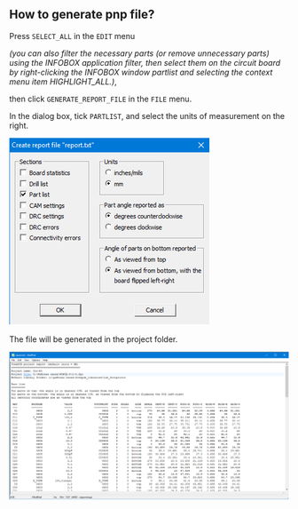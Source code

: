 ## How to generate pnp file?

Press `SELECT_ALL` in the `EDIT` menu 

_(you can also filter the necessary parts (or remove unnecessary parts) using the INFOBOX application filter, then select them on the circuit board by right-clicking the INFOBOX window partlist and selecting the context menu item HIGHLIGHT_ALL.)_, 

then click `GENERATE_REPORT_FILE` in the `FILE` menu.

In the dialog box, tick `PARTLIST`, and select the units of measurement on the right.

![Pick & Place](pictures/pnp.png)

The file will be generated in the project folder.

![How to generate pnp file](pictures/report.png)


